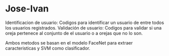 # Jose-Ivan
Identificacion de usuario: Codigos para identificar un usuario de entre todos los usuarios registrados.
Validación de usuario: Codigos para validar si una oreja pertenece al conjunto de el usuario o a orejas que no lo son.

Ambos metodos se basan en el modelo FaceNet para extraer caracteristicas y SVM como clasificador.
